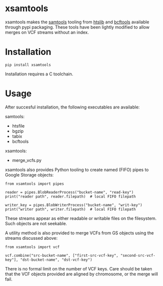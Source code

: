 # xsamtools
xsamtools makes the [samtools](https://samtools.github.io/) tooling from [htslib](https://github.com/samtools/htslib)
and [bcftools](https://github.com/samtools/bcftools) available through pypi packaging. These tools have been lightly
modified to allow merges on VCF streams without an index.

# Installation
```
pip install xsamtools
```
Installation requires a C toolchain.

# Usage

After succesful installation, the following executables are available:

samtools:
  - htsfile
  - bgzip
  - tabix
  - bcftools

xsamtools:
  - merge_vcfs.py

xsamtools also provides Python tooling to create named (FIFO) pipes to Google Storage objects:
```
from xsamtools import pipes

reader = pipes.BlobReaderProcess("bucket-name", "read-key")
print("reader path", reader.filepath)  # local FIFO filepath

writer_key = pipes.BlobWriterProcess("bucket-name", "writ-key")
print("writer path", writer.filepath)  # local FIFO filepath
```
These streams appear as either readable or writable files on the filesystem. Such objects are not seekable.

A utility method is also provided to merge VCFs from GS objects using the streams discussed above:
```
from xsamtools import vcf

vcf.combine("src-bucket-name", ["first-src-vcf-key", "second-src-vcf-key"], "dst-bucket-name", "dst-vcf-key")
```
There is no formal limit on the number of VCF keys. Care should be taken that the VCF objects provided are aligned by
chromosome, or the merge will fail.
